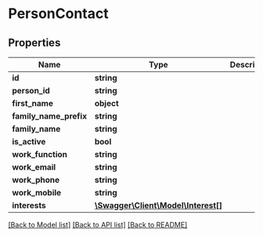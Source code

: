 # PersonContact

## Properties
Name | Type | Description | Notes
------------ | ------------- | ------------- | -------------
**id** | **string** |  | [optional] 
**person_id** | **string** |  | [optional] 
**first_name** | **object** |  | [optional] 
**family_name_prefix** | **string** |  | [optional] 
**family_name** | **string** |  | [optional] 
**is_active** | **bool** |  | [optional] 
**work_function** | **string** |  | [optional] 
**work_email** | **string** |  | [optional] 
**work_phone** | **string** |  | [optional] 
**work_mobile** | **string** |  | [optional] 
**interests** | [**\Swagger\Client\Model\Interest[]**](Interest.md) |  | [optional] 

[[Back to Model list]](../README.md#documentation-for-models) [[Back to API list]](../README.md#documentation-for-api-endpoints) [[Back to README]](../README.md)


